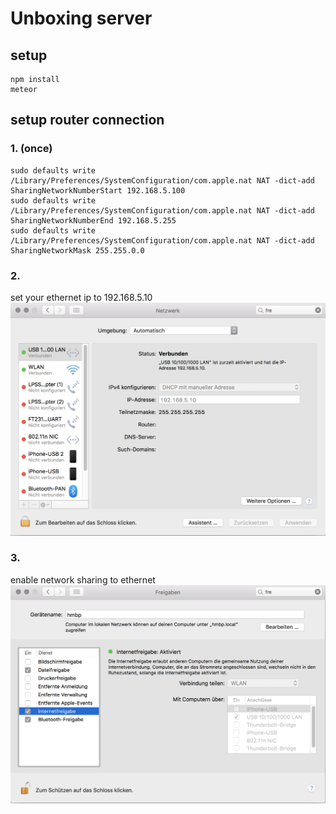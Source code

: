 # Unboxing server

## setup
````
npm install
meteor
````

## setup router connection
### 1. (once)

````
sudo defaults write /Library/Preferences/SystemConfiguration/com.apple.nat NAT -dict-add SharingNetworkNumberStart 192.168.5.100
sudo defaults write /Library/Preferences/SystemConfiguration/com.apple.nat NAT -dict-add SharingNetworkNumberEnd 192.168.5.255
sudo defaults write /Library/Preferences/SystemConfiguration/com.apple.nat NAT -dict-add SharingNetworkMask 255.255.0.0
````
### 2.
set your ethernet ip to 192.168.5.10
![settings for network](network.png)

### 3.
enable network sharing to ethernet
![settings for network sharing](sharing.png)
